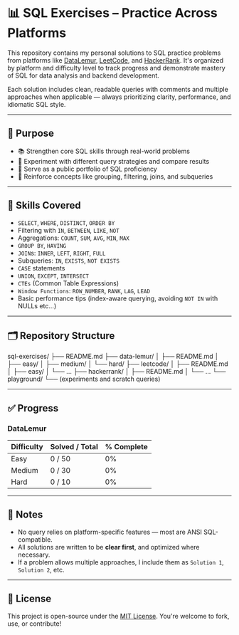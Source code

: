 # 📊 SQL Exercises – Practice Across Platforms

This repository contains my personal solutions to SQL practice problems from platforms like [DataLemur](https://datalemur.com/), [LeetCode](https://leetcode.com/), and [HackerRank](https://www.hackerrank.com/domains/sql). It's organized by platform and difficulty level to track progress and demonstrate mastery of SQL for data analysis and backend development.

Each solution includes clean, readable queries with comments and multiple approaches when applicable — always prioritizing clarity, performance, and idiomatic SQL style.

---

## 🎯 Purpose

- 📚 Strengthen core SQL skills through real-world problems  
- 🧪 Experiment with different query strategies and compare results  
- 📂 Serve as a public portfolio of SQL proficiency  
- 🧠 Reinforce concepts like grouping, filtering, joins, and subqueries

---

## 🧠 Skills Covered

- `SELECT`, `WHERE`, `DISTINCT`, `ORDER BY`
- Filtering with `IN`, `BETWEEN`, `LIKE`, `NOT`
- Aggregations: `COUNT`, `SUM`, `AVG`, `MIN`, `MAX`
- `GROUP BY`, `HAVING`
- `JOIN`s: `INNER`, `LEFT`, `RIGHT`, `FULL`
- Subqueries: `IN`, `EXISTS`, `NOT EXISTS`
- `CASE` statements
- `UNION`, `EXCEPT`, `INTERSECT`
- `CTEs` (Common Table Expressions)
- `Window Functions`: `ROW_NUMBER`, `RANK`, `LAG`, `LEAD`
- Basic performance tips (index-aware querying, avoiding `NOT IN` with NULLs etc...)

---

## 🗂️ Repository Structure

sql-exercises/
├── README.md
├── data-lemur/
│ ├── README.md
│ ├── easy/
│ ├── medium/
│ └── hard/
├── leetcode/
│ ├── README.md
│ ├── easy/
│ └── ...
├── hackerrank/
│ ├── README.md
│ └── ...
└── playground/
└── (experiments and scratch queries)

---

## ✅ Progress

### DataLemur

| Difficulty | Solved / Total | % Complete |
|------------|----------------|------------|
| Easy       |  0 / 50        | 0%         |
| Medium     |  0 / 30        | 0%         |
| Hard       |  0 / 10        | 0%         |

---

## 📌 Notes

- No query relies on platform-specific features — most are ANSI SQL-compatible.
- All solutions are written to be **clear first**, and optimized where necessary.
- If a problem allows multiple approaches, I include them as `Solution 1`, `Solution 2`, etc.

---

## 📄 License

This project is open-source under the [MIT License](./LICENSE). You're welcome to fork, use, or contribute!

